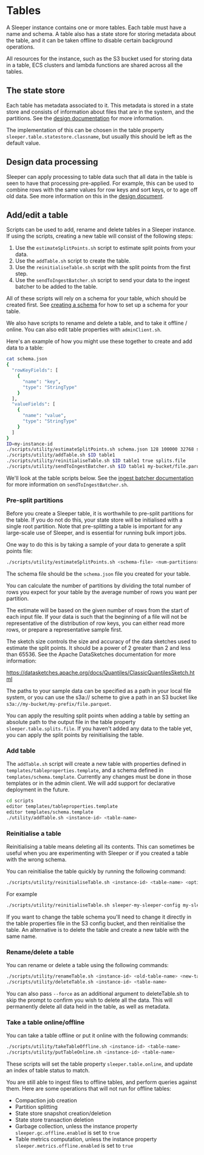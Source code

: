 Tables
======

A Sleeper instance contains one or more tables. Each table must have a name and schema. A table also has a state store
for storing metadata about the table, and it can be taken offline to disable certain background operations.

All resources for the instance, such as the S3 bucket used for storing data in a table, ECS clusters and lambda
functions are shared across all the tables.

## The state store

Each table has metadata associated to it. This metadata is stored in a state store and consists of information about
files that are in the system, and the partitions. See the [design documentation](../design.md#State_store) for more
information.

The implementation of this can be chosen in the table property `sleeper.table.statestore.classname`, but usually this
should be left as the default value.

## Design data processing

Sleeper can apply processing to table data such that all data in the table is seen to have that processing pre-applied.
For example, this can be used to combine rows with the same values for row keys and sort keys, or to age off old data.
See more information on this in the [design document](../design.md#iterators-and-continual-aggregation-and-filtering).

## Add/edit a table

Scripts can be used to add, rename and delete tables in a Sleeper instance. If using the scripts, creating a new table
will consist of the following steps:

1. Use the `estimateSplitPoints.sh` script to estimate split points from your data.
2. Use the `addTable.sh` script to create the table.
3. Use the `reinitialiseTable.sh` script with the split points from the first step.
4. Use the `sendToIngestBatcher.sh` script to send your data to the ingest batcher to be added to the table.

All of these scripts will rely on a schema for your table, which should be created first.
See [creating a schema](schema.md) for how to set up a schema for your table.

We also have scripts to rename and delete a table, and to take it offline / online. You can also edit table properties
with `adminClient.sh`.

Here's an example of how you might use these together to create and add data to a table:

```bash
cat schema.json
{
  "rowKeyFields": [
    {
      "name": "key",
      "type": "StringType"
    }
  ],
  "valueFields": [
    {
      "name": "value",
      "type": "StringType"
    }
  ]
}
ID=my-instance-id
./scripts/utility/estimateSplitPoints.sh schema.json 128 100000 32768 splits.file s3a://my-bucket/file.parquet
./scripts/utility/addTable.sh $ID table1
./scripts/utility/reinitialiseTable.sh $ID table1 true splits.file
./scripts/utility/sendToIngestBatcher.sh $ID table1 my-bucket/file.parquet
```

We'll look at the table scripts below. See the [ingest batcher documentation](ingest-batcher.md) for more information on
`sendToIngestBatcher.sh`.

### Pre-split partitions

Before you create a Sleeper table, it is worthwhile to pre-split partitions for the table. If you do not do this, your
state store will be initialised with a single root partition. Note that pre-splitting a table is important for any
large-scale use of Sleeper, and is essential for running bulk import jobs.

One way to do this is by taking a sample of your data to generate a split points file:

```bash
./scripts/utility/estimateSplitPoints.sh <schema-file> <num-partitions> <read-max-rows-per-file> <sketch-size> <output-split-points-file> <parquet-paths-as-separate-args>
```

The schema file should be the `schema.json` file you created for your table.

You can calculate the number of partitions by dividing the total number of rows you expect for your table by the average
number of rows you want per partition.

The estimate will be based on the given number of rows from the start of each input file. If your data is such that
the beginning of a file will not be representative of the distribution of row keys, you can either read more rows,
or prepare a representative sample first.

The sketch size controls the size and accuracy of the data sketches used to estimate the split points. It should be a
power of 2 greater than 2 and less than 65536. See the Apache DataSketches documentation for more information:

https://datasketches.apache.org/docs/Quantiles/ClassicQuantilesSketch.html

The paths to your sample data can be specified as a path in your local file system, or you can use the s3a:// scheme to
give a path in an S3 bucket like `s3a://my-bucket/my-prefix/file.parquet`.

You can apply the resulting split points when adding a table by setting an absolute path to the output file in the
table property `sleeper.table.splits.file`. If you haven't added any data to the table yet, you can apply the split
points by reinitialising the table.

### Add table

The `addTable.sh` script will create a new table with properties defined in `templates/tableproperties.template`, and a
schema defined in `templates/schema.template`. Currently any changes must be done in those templates or in the admin
client. We will add support for declarative deployment in the future.

```bash
cd scripts
editor templates/tableproperties.template
editor templates/schema.template
./utility/addTable.sh <instance-id> <table-name>
```

### Reinitialise a table

Reinitialising a table means deleting all its contents. This can sometimes be useful when you are experimenting
with Sleeper or if you created a table with the wrong schema.

You can reinitialise the table quickly by running the following command:

```bash
./scripts/utility/reinitialiseTable.sh <instance-id> <table-name> <optional-delete-partitions-true-or-false> <optional-split-points-file-location> <optional-split-points-file-base64-encoded-true-or-false>
```

For example

```bash
./scripts/utility/reinitialiseTable.sh sleeper-my-sleeper-config my-sleeper-table true /tmp/split-points.txt false
```

If you want to change the table schema you'll need to change it directly in the table properties file in the S3 config
bucket, and then reinitialise the table. An alternative is to delete the table and create a new table with the same
name.

### Rename/delete a table

You can rename or delete a table using the following commands:

```bash
./scripts/utility/renameTable.sh <instance-id> <old-table-name> <new-table-name>
./scripts/utility/deleteTable.sh <instance-id> <table-name>
```

You can also pass `--force` as an additional argument to deleteTable.sh to skip the prompt to confirm you wish to delete
all the data. This will permanently delete all data held in the table, as well as metadata.

### Take a table online/offline

You can take a table offline or put it online with the following commands:

```bash
./scripts/utility/takeTableOffline.sh <instance-id> <table-name>
./scripts/utility/putTableOnline.sh <instance-id> <table-name>
```

These scripts will set the table property `sleeper.table.online`, and update an index of table status to match.

You are still able to ingest files to offline tables, and perform queries against them. Here are some operations that
will not run for offline tables:

- Compaction job creation
- Partition splitting
- State store snapshot creation/deletion
- State store transaction deletion
- Garbage collection, unless the instance property `sleeper.gc.offline.enabled` is set to `true`
- Table metrics computation, unless the instance property `sleeper.metrics.offline.enabled` is set to `true`
